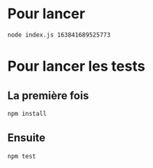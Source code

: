 # Pour lancer
```
node index.js 163841689525773
```

# Pour lancer les tests
## La première fois
```
npm install
```
## Ensuite
```
npm test
```

